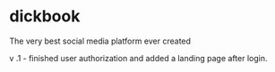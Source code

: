 dickbook
========

The very best social media platform ever created

v .1 - finished user authorization and added a landing page after login.
